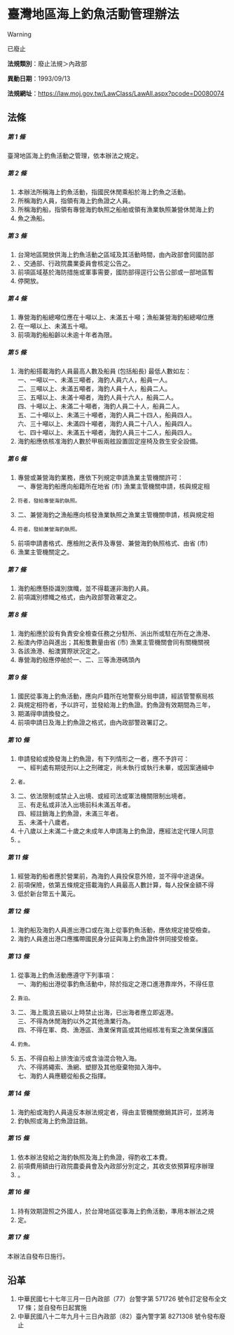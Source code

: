# 臺灣地區海上釣魚活動管理辦法


> [!WARNING]
> 已廢止


**法規類別**：廢止法規＞內政部

**異動日期**：1993/09/13  

**法規網址**：https://law.moj.gov.tw/LawClass/LawAll.aspx?pcode=D0080074



## 法條
##### 第 1 條
臺灣地區海上釣魚活動之管理，依本辦法之規定。

##### 第 2 條
1. 本辦法所稱海上釣魚活動，指國民休閒乘船於海上釣魚之活動。
1. 所稱海釣人員，指領有海上釣魚證之人員。
1. 所稱海釣船，指領有專營海釣執照之船舶或領有漁業執照兼營休閒海上釣
1. 魚之漁船。

##### 第 3 條
1. 台灣地區開放供海上釣魚活動之區域及其活動時間，由內政部會同國防部
1. 、交通部、行政院農業委員會核定公告之。
1. 前項區域基於海防措施或軍事需要，國防部得逕行公告公部或一部地區暫
1. 停開放。

##### 第 4 條
1. 專營海釣船總噸位應在十噸以上、未滿五十噸；漁船兼營海釣船總噸位應
1. 在一噸以上、未滿五十噸。
1. 前項海釣船船齡以未逾十年者為限。

##### 第 5 條
1. 海釣船搭載海釣人員最高人數及船員 (包括船長) 最低人數如左：  
一、一噸以一、未滿三噸者，海釣人員六人，船員一人。  
二、三噸以上、未滿五噸者，海釣人員十人，船員二人。  
三、五噸以上、未滿十噸者，海釣人員十六人，船員二人。  
四、十噸以上、未滿二十噸者，海釣人員二十人，船員二人。  
五、二十噸以上、未滿三十噸者，海釣人員二十四人，船員四人。  
六、三十噸以上、未滿四十噸者，海釣人員二十八人，船員四人。  
七、四十噸以上、未滿五十噸者，海釣人員三十二人，船員四人。
1. 海釣船應依核准海釣人數於甲板兩舷設置固定座椅及救生安全設備。

##### 第 6 條
1. 專營或兼營海釣業務，應依下列規定申請漁業主管機關許可：  
一、專營海釣船應向船籍所在地省 (市) 漁業主管機關申請，核與規定相
1.     符者，發給專營海釣執照。
1. 二、兼營海釣之漁船應向核發漁業執照之漁業主管機關申請，核與規定相
1.     符者，發給兼營海釣執照。
1. 前項申請書格式、應檢附之表件及專營、兼營海釣執照格式、由省 (市)
1. 漁業主管機關定之。

##### 第 7 條
1. 海釣船應懸掛識別旗幟，並不得載運非海釣人員。
1. 前項識別標幟之格式，由內政部警政署定之。

##### 第 8 條
1. 海釣船應於設有負責安全檢查任務之分駐所、派出所或駐在所在之漁港、
1. 船澳內停泊與進出；其船隻數量由省 (市) 漁業主管機關會同有關機關視
1. 各該漁港、船澳實際狀況定之。
1. 專營海釣般應停舶於一、二、三等漁港碼頭內

##### 第 9 條
1. 國民從事海上釣魚活動，應向戶籍所在地警察分局申請，經該管警察局核
1. 與規定相符者，予以許可，並發給海上釣魚證。釣魚證有效期間為三年，
1. 期滿得申請換發之。
1. 前項申請日及海上釣魚證之格式，由內政部警政署訂之。

##### 第 10 條
1. 申請發給或換發海上釣魚證，有下列情形之一者，應不予許可：  
一、經判處有期徒刑以上之刑確定，尚未執行或執行未畢，或因案通緝中
1.     者。
1. 二、依法限制或禁止入出境、或經司法或軍法機關限制出境者。  
三、有走私或非法入出境前科未滿五年者。  
四、經註銷海上釣魚證，未滿三年者。  
五、未滿十八歲者。
1. 十八歲以上未滿二十歲之未成年人申請海上釣魚證，應經法定代理人同意
1. 。

##### 第 11 條
1. 經營海釣船者應於營業前，為海釣人員投保意外險，並不得中途退保。
1. 前項保險，依第五條規定搭載海釣人員最高人數計算，每人投保金額不得
1. 低於新台幣五十萬元。

##### 第 12 條
1. 海釣船及海釣人員進出港口或在海上從事釣魚活動，應依規定接受檢查。
1. 海釣人員進出港口應攜帶國民身分証與海上釣魚證件併同接受檢查。

##### 第 13 條
1. 從事海上釣魚活動應遵守下列事項：  
一、海釣船出港從事釣魚活動中，除於指定之港口進港靠岸外，不得任意
1.     靠泊。
1. 二、海上風浪五級以上時禁止出海，已出海者應立即返港。  
三、不得為休閒海釣以外之其他漁業行為。  
四、不得在軍、商、漁港區、漁業保育區或其他經核准有案之漁業保護區
1.     釣魚。
1. 五、不得自船上排洩油污或含油混合物入海。  
六、不得將繩索、漁網、塑膠及其他廢棄物拋入海中。  
七、海釣人員應聽從船長之指揮。

##### 第 14 條
1. 海釣船或海釣人員違反本辦法規定者，得由主管機關撤銷其許可，並將海
1. 釣執照或海上釣魚證註銷。

##### 第 15 條
1. 依本辦法發給之海釣執照及海上釣魚證，得酌收工本費。
1. 前項費用額由行政院農委員會及內政部分別定之，其收支依預算程序辦理
1. 。

##### 第 16 條
1. 持有效期證照之外國人，於台灣地區從事海上釣魚活動，準用本辦法之規
1. 定。

##### 第 17 條
本辦法自發布日施行。

## 沿革
1. 中華民國七十七年三月一日內政部（77）台警字第 571726 號令訂定發布全文 17 條；並自發布日起實施
1. 中華民國八十二年九月十三日內政部（82）臺內警字第 8271308  號令發布廢止
